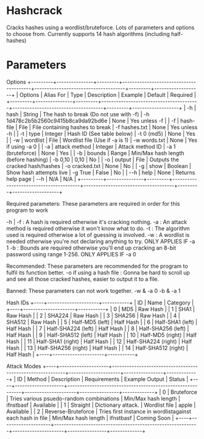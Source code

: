 # Hashcrack
Cracks hashes using a wordlist/bruteforce. Lots of parameters and options to choose from. Currently supports 14 hash algorithms (including half-hashes) 

# Parameters
Options
+---------+---------------+---------+----------------------------------------+-------------------------------------+---------+-------------------+
| Options |   Alias For   |  Type   |              Description               |               Example               | Default |     Required      |
+---------+---------------+---------+----------------------------------------+-------------------------------------+---------+-------------------+
| -h      | hash          | String  | The hash to break (Do not use with -f) | -h 1d478c2b5b2560c9415b8ca9da92bd6e | None    | Yes unless -f     |
| -f      | hash-file     | File    | File containing hashes to break        | -f hashes.txt                       | None    | Yes unless -h     |
| -t      | type          | Integer | Hash ID (See table below)              | -t 0 (md5)                          | None    | Yes               |
| -w      | wordlist      | File    | Wordlist file (Use if -a is 1)         | -w words.txt                        | None    | Yes if using -a 0 |
| -a      | attack method | Integer | Attack method ID                       | -a 1 (bruteforce)                   | None    | Yes               |
| -b      | bounds        | Range   | Min/Max hash length (before hashing)   | -b 0,10                             | 0,10    | No                |
| -o      | output        | File    | Outputs the cracked hash/hashes        | -o cracked.txt                      | None    | No                |
| -g      | show          | Boolean | Show hash attempts live                | -g True                             | False   | No                |
| --h     | help          | None    | Returns help page                      | --h                                 | N/A     | N/A               |
+---------+---------------+---------+----------------------------------------+-------------------------------------+---------+-------------------+

Required parameters: These parameters are required in order for this program to work

-h | -f : A hash is required otherwise it's cracking nothing.
-a : An attack method is required otherwise it won't know what to do.
-t : The algorithm used is required otherwise a lot of guessing is involved.
-w : A wordlist is needed otherwise you're not declaring anything to try. ONLY APPLIES IF -a 1
-b : Bounds are required otherwise you'll end up cracking an 8-bit password using range 1-256. ONLY APPLIES IF -a 0


Recommended: These parameters are recommended for the program to fulfil its function better.
-o if using a hash file : Gonna be hard to scroll up and see all those cracked hashes, easier to output it to a file.

Banned: These parameters can not work together.
-w & -a 0
-b & -a 1

Hash IDs
+----+---------------------+-----------+
| ID |       Name          | Category  |
+----+---------------------+-----------+
|  0 | MD5                 | Raw Hash  |
|  1 | SHA1                | Raw Hash  |
|  2 | SHA224              | Raw Hash  |
|  3 | SHA256              | Raw Hash  |
|  4 | SHA512              | Raw Hash  |
|  5 | Half-MD5 (left)     | Half Hash |
|  6 | Half-SHA1 (left)    | Half Hash |
|  7 | Half-SHA224 (left)  | Half Hash |
|  8 | Half-SHA256 (left)  | Half Hash |
|  9 | Half-SHA512 (left)  | Half Hash |
| 10 | Half-MD5 (right)    | Half Hash |
| 11 | Half-SHA1 (right)   | Half Hash |
| 12 | Half-SHA224 (right) | Half Hash |
| 13 | Half-SHA256 (right) | Half Hash |
| 14 | Half-SHA512 (right) | Half Hash |
+----+---------------------+-----------+

Attack Modes
+----+--------------------+-----------------------------------------------------------+---------------------+----------------+-------------+
| ID |       Method       |                        Description                        |    Requirements     | Example Output |   Status    |
+----+--------------------+-----------------------------------------------------------+---------------------+----------------+-------------+
|  0 | Bruteforce         | Tries various psuedo-random combinations                  | Min/Max hash length | ifnstbasf      | Available   |
|  1 | Straight           | Dictionary attack.                                        | Wordlist file       | apple          | Available   |
|  2 | Reverse-Bruteforce | Tries first instance in wordlistagainst each hash in file | Min/Max hash length | ifnstbasf      | Coming Soon |
+----+--------------------+-----------------------------------------------------------+---------------------+----------------+-------------+
